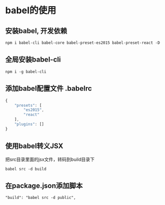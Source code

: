 # babel的使用


## 安装babel, 开发依赖
```
npm i babel-cli babel-core babel-preset-es2015 babel-preset-react -D
```
## 全局安装babel-cli
```
npm i -g babel-cli
```

## 添加babel配置文件 .babelrc

```javascript
{
    "presets": [
        "es2015",
        "react"
    ],
    "plugins": []
}
```

## 使用babel转义JSX
把src目录里面的jsx文件，转码到build目录下

```
babel src -d build
```

## 在package.json添加脚本
```
"build": "babel src -d public",
```

